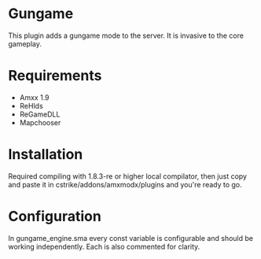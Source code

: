 # Gungame
This plugin adds a gungame mode to the server. It is invasive to the core gameplay.

# Requirements
- Amxx 1.9
- ReHlds
- ReGameDLL
- Mapchooser

# Installation
Required compiling with 1.8.3-re or higher local compilator, then just copy and paste it in cstrike/addons/amxmodx/plugins and you're ready to go.

# Configuration
In gungame_engine.sma every const variable is configurable and should be working independently. Each is also commented for clarity.
